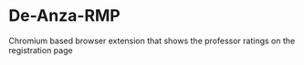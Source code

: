 # De-Anza-RMP
Chromium based browser extension that shows the professor ratings on the registration page

